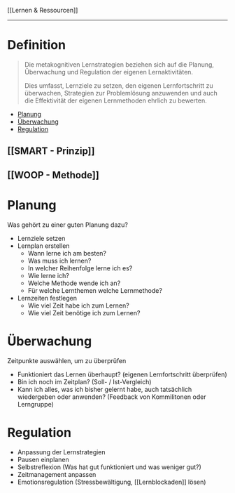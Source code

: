 [[Lernen & Ressourcen]]

---

# Definition
>Die metakognitiven Lernstrategien beziehen sich auf die Planung, Überwachung und Regulation der eigenen Lernaktivitäten.
>
>Dies umfasst, Lernziele zu setzen, den eigenen Lernfortschritt zu überwachen, Strategien zur Problemlösung anzuwenden und auch die Effektivität der eigenen Lernmethoden ehrlich zu bewerten.
- [Planung](#planung)
- [Überwachung](#überwachung)
- [Regulation](#regulation)

## [[SMART - Prinzip]]
## [[WOOP - Methode]]

# Planung
Was gehört zu einer guten Planung dazu?

- Lernziele setzen
- Lernplan erstellen
	- Wann lerne ich am besten?
	- Was muss ich lernen?
	- In welcher Reihenfolge lerne ich es?
	- Wie lerne ich?
	- Welche Methode wende ich an?
	- Für welche Lernthemen welche Lernmethode?
- Lernzeiten festlegen
	- Wie viel Zeit habe ich zum Lernen?
	- Wie viel Zeit benötige ich zum Lernen?

# Überwachung
Zeitpunkte auswählen, um zu überprüfen

- Funktioniert das Lernen überhaupt? (eigenen Lernfortschritt überprüfen)
- Bin ich noch im Zeitplan? (Soll- / Ist-Vergleich)
- Kann ich alles, was ich bisher gelernt habe, auch tatsächlich wiedergeben oder anwenden? (Feedback von Kommilitonen oder Lerngruppe)

# Regulation
- Anpassung der Lernstrategien
- Pausen einplanen
- Selbstreflexion (Was hat gut funktioniert und was weniger gut?)
- Zeitmanagement anpassen
- Emotionsregulation (Stressbewältigung, [[Lernblockaden]] lösen)

